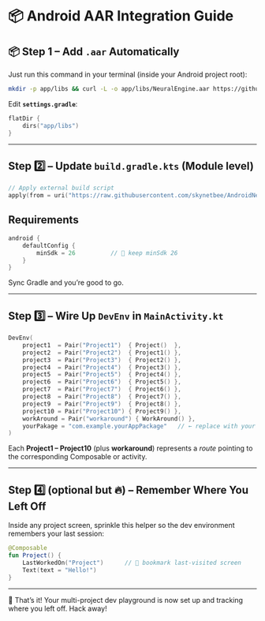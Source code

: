 # 📦 Android AAR Integration Guide

## 📦 Step 1 – Add `.aar` Automatically

Just run this command in your terminal (inside your Android project root):

```bash
mkdir -p app/libs && curl -L -o app/libs/NeuralEngine.aar https://github.com/skynetbee/AndroidNeuralEngine/releases/download/v1.0.1/NeuralEngine.aar
```

Edit **`settings.gradle`**:
   ```kotlin
   flatDir {
       dirs("app/libs")
   }
   ```

---

## Step 2️⃣ – Update **`build.gradle.kts`** (Module level)

```kotlin
// Apply external build script
apply(from = uri("https://raw.githubusercontent.com/skynetbee/AndroidNeuralEngine/main/build.gradle"))
```

## Requirements

```kotlin
android {
    defaultConfig {
        minSdk = 26          // 🚨 keep minSdk 26
    }
}
```

Sync Gradle and you’re good to go.

---

## Step 3️⃣ – Wire Up `DevEnv` in **`MainActivity.kt`**

```kotlin
DevEnv(
    project1  = Pair("Project1")  { Project()  },
    project2  = Pair("Project2")  { Project1() },
    project3  = Pair("Project3")  { Project2() },
    project4  = Pair("Project4")  { Project3() },
    project5  = Pair("Project5")  { Project4() },
    project6  = Pair("Project6")  { Project5() },
    project7  = Pair("Project7")  { Project6() },
    project8  = Pair("Project8")  { Project7() },
    project9  = Pair("Project9")  { Project8() },
    project10 = Pair("Project10") { Project9() },
    workAround = Pair("workaround") { WorkAround() },
    yourPakage = "com.example.yourAppPackage"   // ← replace with your real package
)
```

Each **Project1 – Project10** (plus **workaround**) represents a *route* pointing to the corresponding Composable or activity.

---

## Step 4️⃣ (optional but 🔥) – Remember Where You Left Off

Inside any project screen, sprinkle this helper so the dev environment remembers your last session:

```kotlin
@Composable
fun Project() {
    LastWorkedOn("Project")      // 🧠 bookmark last-visited screen
    Text(text = "Hello!")
}
```

---

🚀 That’s it! Your multi-project dev playground is now set up and tracking where you left off. Hack away!
